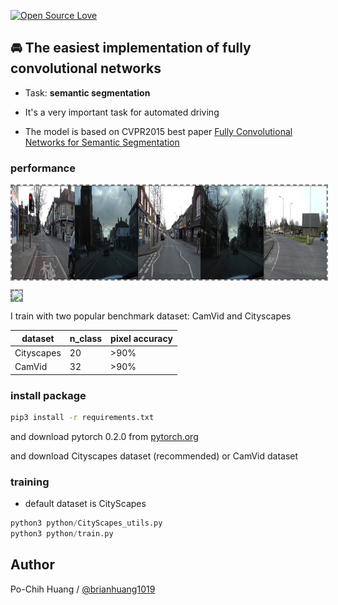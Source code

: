 [![Open Source Love](https://badges.frapsoft.com/os/v1/open-source-150x25.png?v=103)](https://github.com/ellerbrock/open-source-badges/)

## 🚘 The easiest implementation of fully convolutional networks

- Task: __semantic segmentation__

- It's a very important task for automated driving

- The model is based on CVPR2015 best paper [Fully Convolutional Networks for Semantic Segmentation](https://arxiv.org/abs/1411.4038)

### performance

<img align='center' style="border-color:gray;border-width:2px;border-style:dashed"   src='result/trials.png' padding='5px' height="150px"></img>

<img align='center' style="border-color:gray;border-width:2px;border-style:dashed"   src='result/result.gif' padding='5px' height="150px"></img>

I train with two popular benchmark dataset: CamVid and Cityscapes

|dataset|n_class|pixel accuracy|
|---|---|---
|Cityscapes|20|>90%
|CamVid|32|>90%

### install package
```bash
pip3 install -r requirements.txt
```

and download pytorch 0.2.0 from [pytorch.org](pytorch.org)

and download Cityscapes dataset (recommended) or CamVid dataset

### training
- default dataset is CityScapes
```python
python3 python/CityScapes_utils.py 
python3 python/train.py
```

## Author
Po-Chih Huang / [@brianhuang1019](http://brianhuang1019.github.io/)
